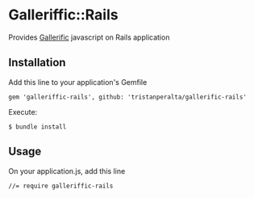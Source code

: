 # Galleriffic::Rails

Provides [Gallerific](http://www.twospy.com/galleriffic/) javascript on Rails application

## Installation

Add this line to your application's Gemfile

    gem 'galleriffic-rails', github: 'tristanperalta/gallerific-rails'

Execute:

    $ bundle install


## Usage

On your application.js, add this line

    //= require galleriffic-rails
